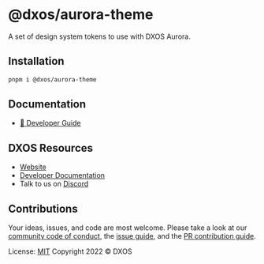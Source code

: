 # @dxos/aurora-theme

A set of design system tokens to use with DXOS Aurora.

## Installation

```bash
pnpm i @dxos/aurora-theme
```

## Documentation

- [📖 Developer Guide](https://docs.dxos.org/guide/react/aurora/)

## DXOS Resources

- [Website](https://dxos.org)
- [Developer Documentation](https://docs.dxos.org)
- Talk to us on [Discord](https://discord.gg/eXVfryv3sW)

## Contributions

Your ideas, issues, and code are most welcome. Please take a look at our [community code of conduct](https://github.com/dxos/dxos/blob/main/CODE_OF_CONDUCT.md), the [issue guide](https://github.com/dxos/dxos/blob/main/CONTRIBUTING.md#submitting-issues), and the [PR contribution guide](https://github.com/dxos/dxos/blob/main/CONTRIBUTING.md#submitting-prs).

License: [MIT](./LICENSE) Copyright 2022 © DXOS
